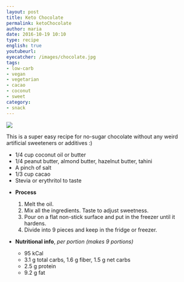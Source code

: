 ```yaml
---
layout: post
title: Keto Chocolate
permalink: ketoChocolate
author: maria
date: 2016-10-19 10:10
type: recipe
english: true
youtubeurl: 
eyecatcher: /images/chocolate.jpg
tags:
- low-carb
- vegan
- vegetarian
- cacao
- coconut
- sweet
category:
- snack
---
```


<img src="https://farm1.staticflickr.com/293/31676698135_795c1b0ace_o_d.jpg" />

This is a super easy recipe for no-sugar chocolate without any weird artificial sweeteners or additives :) 

<ul>
    <li>1/4 cup coconut oil or butter</li>
    <li>1/4 peanut butter, almond butter, hazelnut butter, tahini</li>
    <li>A pinch of salt</li>
    <li>1/3 cup cacao</li>
    <li>Stevia or erythritol to taste</li>
</ul>

* **Process**
  1. Melt the oil.
  2. Mix all the ingredients. Taste to adjust sweetness.
  3. Pour on a flat non-stick surface and put in the freezer until it hardens. 
  4. Divide into 9 pieces and keep in the fridge or freezer.

* **Nutritional info**, _per portion (makes 9 portions)_
  * 95 kCal
  * 3.1 g total carbs, 1.6 g fiber, 1.5 g net carbs
  * 2.5 g protein
  * 9.2 g fat
